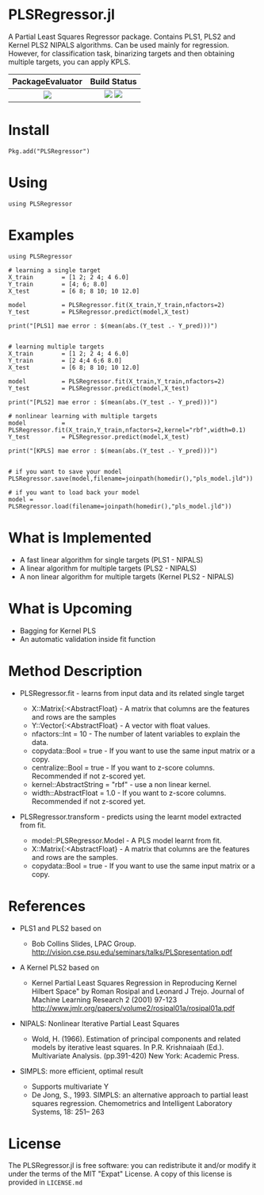 PLSRegressor.jl
======

A Partial Least Squares Regressor package. Contains PLS1, PLS2 and Kernel PLS2 NIPALS algorithms.
Can be used mainly for regression. However, for classification task, binarizing targets and then obtaining multiple targets, you can apply KPLS.


| **PackageEvaluator**            | **Build Status**                          |
|:-------------------------------:|:-----------------------------------------:|
| [![][pkg-0.6-img]][pkg-0.6-url] | [![][travis-img]][travis-url] [![][codecov-img]][codecov-url] |

[travis-img]: https://travis-ci.org/lalvim/PLSRegressor.jl.svg?branch=master
[travis-url]: https://travis-ci.org/lalvim/PLSRegressor.jl

[codecov-img]: http://codecov.io/github/lalvim/PLSRegressor.jl/coverage.svg?branch=master
[codecov-url]: http://codecov.io/github/lalvim/PLSRegressor.jl?branch=master

[issues-url]: https://github.com/lalvim/PLSRegressor.jl/issues

[pkg-0.6-img]: http://pkg.julialang.org/badges/PLSRegressor_0.6.svg
[pkg-0.6-url]: http://pkg.julialang.org/?pkg=PLSRegressor&ver=0.6
[pkg-0.7-img]: http://pkg.julialang.org/badges/PLSRegressor_0.7.svg
[pkg-0.7-url]: http://pkg.julialang.org/?pkg=PLSRegressor&ver=0.7

Install
=======

    Pkg.add("PLSRegressor")

Using
=====

    using PLSRegressor

Examples
========

    using PLSRegressor

    # learning a single target
    X_train        = [1 2; 2 4; 4 6.0]
    Y_train        = [4; 6; 8.0]
    X_test         = [6 8; 8 10; 10 12.0]

    model          = PLSRegressor.fit(X_train,Y_train,nfactors=2)
    Y_test         = PLSRegressor.predict(model,X_test)

    print("[PLS1] mae error : $(mean(abs.(Y_test .- Y_pred)))")


    # learning multiple targets
    X_train        = [1 2; 2 4; 4 6.0]
    Y_train        = [2 4;4 6;6 8.0]
    X_test         = [6 8; 8 10; 10 12.0]

    model          = PLSRegressor.fit(X_train,Y_train,nfactors=2)
    Y_test         = PLSRegressor.predict(model,X_test)

    print("[PLS2] mae error : $(mean(abs.(Y_test .- Y_pred)))")

    # nonlinear learning with multiple targets
    model          = PLSRegressor.fit(X_train,Y_train,nfactors=2,kernel="rbf",width=0.1)
    Y_test         = PLSRegressor.predict(model,X_test)

    print("[KPLS] mae error : $(mean(abs.(Y_test .- Y_pred)))")


    # if you want to save your model
    PLSRegressor.save(model,filename=joinpath(homedir(),"pls_model.jld"))

    # if you want to load back your model
    model = PLSRegressor.load(filename=joinpath(homedir(),"pls_model.jld"))



What is Implemented
======
* A fast linear algorithm for single targets (PLS1 - NIPALS)
* A linear algorithm for multiple targets (PLS2 - NIPALS)
* A non linear algorithm for multiple targets (Kernel PLS2 - NIPALS)


What is Upcoming
=======
* Bagging for Kernel PLS
* An automatic validation inside fit function

Method Description
=======

* PLSRegressor.fit - learns from input data and its related single target
    * X::Matrix{:<AbstractFloat} - A matrix that columns are the features and rows are the samples
    * Y::Vector{:<AbstractFloat} - A vector with float values.
    * nfactors::Int = 10 - The number of latent variables to explain the data.
    * copydata::Bool = true - If you want to use the same input matrix or a copy.
    * centralize::Bool = true - If you want to z-score columns. Recommended if not z-scored yet.
    * kernel::AbstractString = "rbf" - use a non linear kernel.
    * width::AbstractFloat   = 1.0 - If you want to z-score columns. Recommended if not z-scored yet.

* PLSRegressor.transform - predicts using the learnt model extracted from fit.
    * model::PLSRegressor.Model - A PLS model learnt from fit.
    * X::Matrix{:<AbstractFloat} - A matrix that columns are the features and rows are the samples.
    * copydata::Bool = true - If you want to use the same input matrix or a copy.


References
=======
* PLS1 and PLS2 based on
   * Bob Collins Slides, LPAC Group. http://vision.cse.psu.edu/seminars/talks/PLSpresentation.pdf
* A Kernel PLS2 based on
   * Kernel Partial Least Squares Regression in Reproducing Kernel Hilbert Space" by Roman Rosipal and Leonard J Trejo. Journal of Machine Learning Research 2 (2001) 97-123 http://www.jmlr.org/papers/volume2/rosipal01a/rosipal01a.pdf

* NIPALS: Nonlinear Iterative Partial Least Squares
    * Wold, H. (1966). Estimation of principal components and related models
by iterative least squares. In P.R. Krishnaiaah (Ed.). Multivariate Analysis.
(pp.391-420) New York: Academic Press.

* SIMPLS: more efficient, optimal result
    * Supports multivariate Y
    * De Jong, S., 1993. SIMPLS: an alternative approach to partial least squares
regression. Chemometrics and Intelligent Laboratory Systems, 18: 251–
263

License
=======

The PLSRegressor.jl is free software: you can redistribute it and/or modify it under the terms of the MIT "Expat"
License. A copy of this license is provided in ``LICENSE.md``
